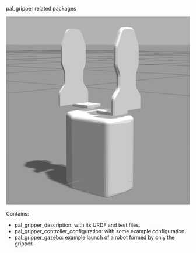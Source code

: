 pal_gripper related packages

![Gripper image](gazebo_screenshot.png)

Contains:

* pal_gripper_description: with its URDF and test files.
* pal_gripper_controller_configuration: with some example configuration.
* pal_gripper_gazebo: example launch of a robot formed by only the gripper.

